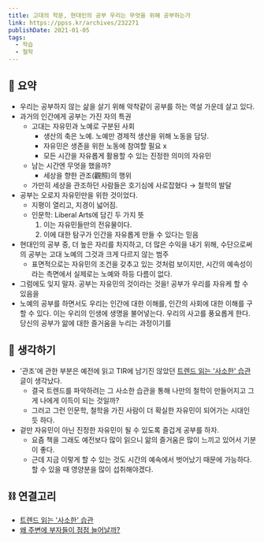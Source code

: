```yaml
---
title: 고대의 학문, 현대인의 공부 우리는 무엇을 위해 공부하는가
link: https://ppss.kr/archives/232271
publishDate: 2021-01-05
tags:
  - 학습
  - 철학
---
```

## 📝 요약 
- 우리는 공부하지 않는 삶을 살기 위해 악착같이 공부를 하는 역설 가운데 살고 있다.  
- 과거의 인간에게 공부는 가진 자의 특권  
  - 고대는 자유민과 노예로 구분된 사회  
    - 생산의 축은 노예. 노예만 경제적 생산을 위해 노동을 담당.  
    - 자유민은 생존을 위한 노동에 참여할 필요 x 
    - 모든 시간을 자유롭게 활용할 수 있는 진정한 의미의 자유민  
  - 남는 시간엔 무엇을 했을까?  
    - 세상을 향한 관조(觀照)의 행위  
  - 가만히 세상을 관조하던 사람들은 호기심에 사로잡혔다 → 철학의 발달  
- 공부는 오로지 자유민만을 위한 것이었다.  
  - 지평이 열리고, 지경이 넓어짐.  
  - 인문학: Liberal Arts에 담긴 두 가지 뜻
    1. 이는 자유민들만의 전유물이다.  
    2. 이에 대한 탐구가 인간을 자유롭게 만들 수 있다는 믿음  
- 현대인의 공부 중, 더 높은 자리를 차지하고, 더 많은 수익을 내기 위해, 수단으로써의 공부는 고대 노예의 그것과 크게 다르지 않는 범주  
  - 표면적으로는 자유민의 조건을 갖추고 있는 것처럼 보이지만, 시간의 예속성이라는 측면에서 실제로는 노예와 하등 다름이 없다. 
- 그럼에도 잊지 말자. 공부는 자유민의 것이라는 것을! 공부가 우리를 자유케 할 수 있음을  
- 노예의 공부를 하면서도 우리는 인간에 대한 이해를, 인간의 사회에 대한 이해를 구할 수 있다. 이는 우리의 인생에 생명을 불어넣는다. 우리의 사고를 풍요롭게 한다. 당신의 공부가 앎에 대한 즐거움을 누리는 과정이기를  


## 🤔 생각하기 
- '관조'에 관한 부분은 예전에 읽고 TIR에 남기진 않았던 [트렌드 읽는 '사소한' 습관](https://slownews.kr/77681) 글이 생각났다.  
  - 결국 트렌드를 파악하려는 그 사소한 습관을 통해 나만의 철학이 만들어지고 그게 나에게 이득이 되는 것일까?  
  - 그러고 그런 인문학, 철학을 가진 사람이 더 확실한 자유민이 되어가는 시대인 듯 하다.  
- 겉만 자유민이 아닌 진정한 자유민이 될 수 있도록 즐겁게 공부를 하자.  
  - 요즘 책을 그래도 예전보다 많이 읽으니 앎의 즐거움은 많이 느끼고 있어서 기분이 좋다.  
  - 근데 지금 이렇게 할 수 있는 것도 시간의 예속에서 벗어났기 때문에 가능하다. 할 수 있을 때 영양분을 많이 섭취해야겠다.  


## ⛓️ 연결고리
- [트렌드 읽는 '사소한' 습관](https://slownews.kr/77681)
- [왜 주변에 부자들이 점점 늘어날까?](../Life/why-are-there-more-and-more-rich-people-around)